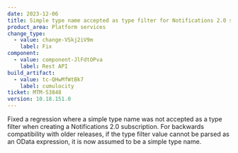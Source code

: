 ```yaml
---
date: 2023-12-06
title: Simple type name accepted as type filter for Notifications 2.0 subscriptions
product_area: Platform services
change_type:
  - value: change-VSkj2iV9m
    label: Fix
component:
  - value: component-JlFdtOPva
    label: Rest API
build_artifact:
  - value: tc-QHwMfWtBk7
    label: cumulocity
ticket: MTM-53848
version: 10.18.151.0
---
```

Fixed a regression where a simple type name was not accepted as a type filter when creating a Notifications 2.0 subscription. For backwards compatibility with older releases, if the type filter value cannot be parsed as an OData expression, it is now assumed to be a simple type name.
